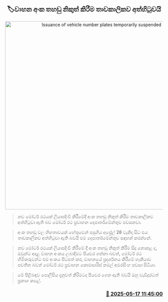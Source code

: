 <p align='center'><b><h2 align='center' title='Issuance of vehicle number plates temporarily suspended'>🏷වාහන අංක තහඩු නිකුත් කිරීම තාවකාලිකව අත්හිටුවයි</h2></b></p>
<p align='center'><img src='https://helakuru.sgp1.cdn.digitaloceanspaces.com/esana/images/lib/number-plate[1].jpg' width='600' alt='Issuance of vehicle number plates temporarily suspended'></p>

> නව මෝටර් රථයක් ලියාපදිංචි කිරීමේදී අංක තහඩු නිකුත් කිරීම තාවකාලිකව අත්හිටුවා ඇති බව මෝටර් රථ ප්‍රවාහන දෙපාර්තමේන්තුව පවසනවා.

> අංක තහඩු වල හිඟතාවයක් හේතුවෙන් පසුගිය අප්‍රේල් 28 වැනිදා සිට එය තාවකාලිකව අත්හිටුවා ඇති බවයි එම දෙපාර්තමේන්තුව සඳහන් කරන්නේ.

> නව මෝටර් රථයක් ලියාපදිංචි කිරීමේ දී අංක තහඩු නිකුත් කිරීම සිදු නොකළ ද, ඔවුන්ට අදාළ වාහන අංකය ලබාදීමට පියවර ගන්නා බවත්, මෝටර් රථ හිමිකරුවන්ට එම අංකය පිටපත් කර, වාහනයේ ප්‍රදර්ශනය කිරීමේ හැකියාව පවතින බවත් මෝටර් රථ ප්‍රවාහන කොමසාරිස් කමල් අමරසිංහ පවසා සිටියා.

> මේ පිළිබඳව පොලීසිය දැනුවත් කිරිමටද පියවර ගෙන ඇති බවයි ඔහු වැඩිදුරටත් ප්‍රකාශ කළේ.



<h3 align='right'><a href='https://www.helakuru.lk/esana/p/110177/'>📅 2025-05-17 11:45:00</a></h3>
